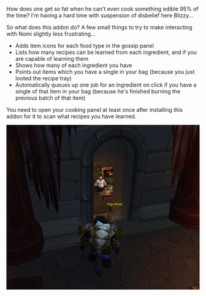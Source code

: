 How does one get so fat when he can't even cook something edible 95% of the time?  I'm having a hard time with suspension of disbelief here Blizzy...

So what does this addon do?  A few small things to try to make interacting with Nomi slightly less frustrating...

* Adds item icons for each food type in the gossip panel
* Lists how many recipes can be learned from each ingredient, and if you are capable of learning them
* Shows how many of each ingredient you have
* Points out items which you have a single in your bag (because you just looted the recipe tray)
* Automatically queues up one job for an ingredient on click if you have a single of that item in your bag (because he's finished burning the previous batch of that item)

You need to open your cooking panel at least once after installing this addon for it to scan what recipes you have learned.

![Tears ahead](tears.png)
